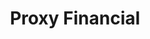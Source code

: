 ---
title: "Proxy Financial"
description: "Blockchain applications for Broker Dealers, including key tools for selling new products, sourcing capital, and holistically managing a public funding offering."
category: "Industry"
weight: 6
image: "project/proxy.jpeg"
alt: "Proxy Financial Logo"
---